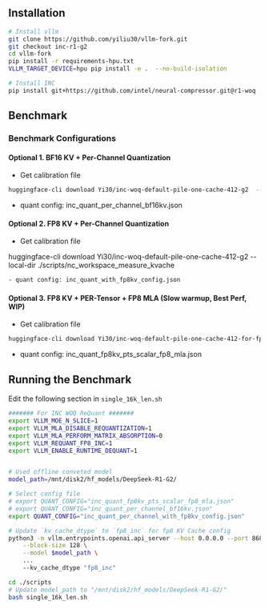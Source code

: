 ## Installation

```bash
# Install vllm
git clone https://github.com/yiliu30/vllm-fork.git
git checkout inc-r1-g2
cd vllm-fork
pip install -r requirements-hpu.txt
VLLM_TARGET_DEVICE=hpu pip install -e .  --no-build-isolation

# Install INC
pip install git+https://github.com/intel/neural-compressor.git@r1-woq
```

## Benchmark

### Benchmark Configurations

#### Optional 1. BF16 KV + Per-Channel Quantization

- Get calibration file

```bash
huggingface-cli download Yi30/inc-woq-default-pile-one-cache-412-g2  --local-dir ./scripts/nc_workspace_measure_kvache
```

- quant config: inc_quant_per_channel_bf16kv.json

#### Optional 2. FP8 KV + Per-Channel Quantization

- Get calibration file

huggingface-cli download Yi30/inc-woq-default-pile-one-cache-412-g2  --local-dir ./scripts/nc_workspace_measure_kvache

```bash
- quant config: inc_quant_with_fp8kv_config.json
```

#### Optional 3. FP8 KV + PER-Tensor + FP8 MLA (Slow warmup, Best Perf, WIP)

- Get calibration file

```bash
huggingface-cli download Yi30/inc-woq-default-pile-one-cache-412-for-fp8-mla-g2 --local-dir ./scripts/nc_workspace_measure_fp8_mla
```

- quant config: inc_quant_fp8kv_pts_scalar_fp8_mla.json

## Running the Benchmark

Edit the following section in  `single_16k_len.sh`

```bash
####### For INC WOQ ReQuant #######
export VLLM_MOE_N_SLICE=1
export VLLM_MLA_DISABLE_REQUANTIZATION=1
export VLLM_MLA_PERFORM_MATRIX_ABSORPTION=0
export VLLM_REQUANT_FP8_INC=1
export VLLM_ENABLE_RUNTIME_DEQUANT=1


# Used offline conveted model
model_path=/mnt/disk2/hf_models/DeepSeek-R1-G2/

# Select config file
# export QUANT_CONFIG="inc_quant_fp8kv_pts_scalar_fp8_mla.json"
# export QUANT_CONFIG="inc_quant_per_channel_bf16kv.json"
export QUANT_CONFIG="inc_quant_per_channel_with_fp8kv_config.json"

# Update `kv_cache_dtype` to `fp8_inc` for fp8 KV Cache config
python3 -m vllm.entrypoints.openai.api_server --host 0.0.0.0 --port 8688 \
    --block-size 128 \
    --model $model_path \
    ...
    --kv_cache_dtype "fp8_inc"  
```

```bash
cd ./scripts
# Update model_path to "/mnt/disk2/hf_models/DeepSeek-R1-G2/"
bash single_16k_len.sh
```
